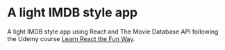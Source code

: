 # A light IMDB style app
A light IMDB style app using React and The Movie Database API following the Udemy course [Learn React the Fun Way](https://www.udemy.com/learn-react-the-fun-way/). 
